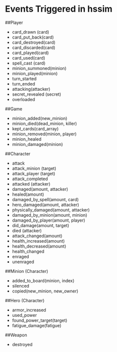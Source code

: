 Events Triggered in hssim
=========================

##Player

 * card_drawn (card)
 * card_put_back(card)
 * card_destroyed(card)
 * card_discarded(card)
 * card_played(card)
 * card_used(card)
 * spell_cast (card)
 * minion_summoned(minion)
 * minion_played(minion)
 * turn_started
 * turn_ended
 * attacking(attacker)
 * secret_revealed (secret)
 * overloaded

##Game
 * minion_added(new_minion)
 * minion_died(dead_minion, killer)
 * kept_cards(card_array)
 * minion_removed(minion, player)
 * minion_healed
 * minion_damaged(minion)
 
##Character
 * attack
 * attack_minion (target)
 * attack_player (target)
 * attack_completed
 * attacked (attacker)
 * damaged(amount, attacker)
 * healed(amount)
 * damaged_by_spell(amount, card)
 * hero_damaged(amount, attacker)
 * physically_damaged(amount, attacker)
 * damaged_by_minion(amount, minion)
 * damaged_by_player(amount, player)
 * did_damage(amount, target)
 * died (attacker)
 * attack_changed(amount)
 * health_increased(amount)
 * health_decreased(amount)
 * health_changed
 * enraged
 * unenraged
 
##Minion (Character)
 * added_to_board(minion, index)
 * silenced
 * copied(new_minion, new_owner)

 
##Hero (Character)
 * armor_increased
 * used_power
 * found_power_target(target)
 * fatigue_damage(fatigue)
 
##Weapon
 * destroyed